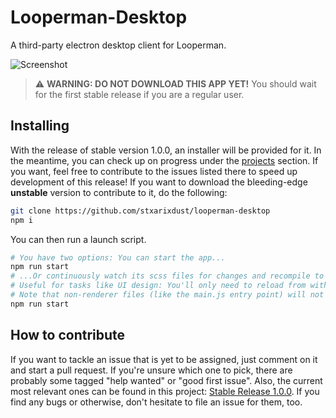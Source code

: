 # Looperman-Desktop

A third-party electron desktop client for Looperman.

![Screenshot](https://i.imgur.com/Z7Q9scj.png)

> :warning: **WARNING: DO NOT DOWNLOAD THIS APP YET!**
> You should wait for the first stable release if you are a regular user.

## Installing

With the release of stable version 1.0.0, an installer will be provided for it.
In the meantime, you can check up on progress under the
[projects](https://github.com/stxarixdust/looperman-desktop/projects/1)
section. If you want, feel free to contribute to the issues listed there to speed
up development of this release! If you want to download the bleeding-edge
**unstable** version to contribute to it, do the following:

```sh
git clone https://github.com/stxarixdust/looperman-desktop
npm i
```

You can then run a launch script.

```sh
# You have two options: You can start the app...
npm run start
# ...Or continuously watch its scss files for changes and recompile to css.
# Useful for tasks like UI design: You'll only need to reload from within the app
# Note that non-renderer files (like the main.js entry point) will not update.
npm run start
```

## How to contribute

If you want to tackle an issue that is yet to be assigned, just comment on it and
start a pull request. If you're unsure which one to pick, there are probably some
tagged "help wanted" or "good first issue". Also, the current most relevant ones
can be found in this project: 
[Stable Release 1.0.0](https://github.com/stxarixdust/looperman-desktop/projects/1).
If you find any bugs or otherwise, don't hesitate to file an issue for them, too.